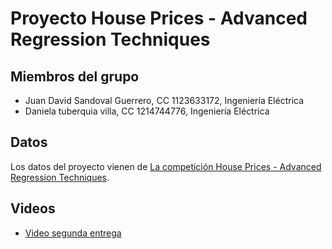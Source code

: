 # Proyecto House Prices - Advanced Regression Techniques

## Miembros del grupo

- Juan David Sandoval Guerrero, CC 1123633172, Ingeniería Eléctrica
- Daniela tuberquia villa, CC 1214744776, Ingeniería Eléctrica

## Datos

Los datos del proyecto vienen de [La competición House Prices - Advanced Regression Techniques](https://www.kaggle.com/competitions/house-prices-advanced-regression-techniques/overview/description).

## Videos

- [Video segunda entrega](https://www.youtube.com/watch?v=XDI9aTKPc-c)
